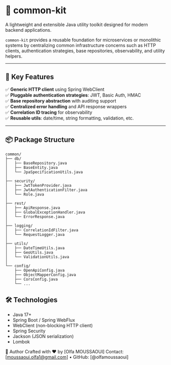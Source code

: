 # 🧰 common-kit

A lightweight and extensible Java utility toolkit designed for modern backend applications.

`common-kit` provides a reusable foundation for microservices or monolithic systems by centralizing common infrastructure concerns such as HTTP clients, authentication strategies, base repositories, observability, and utility helpers.

---

## 🌟 Key Features

✅ **Generic HTTP client** using Spring WebClient  
✅ **Pluggable authentication strategies**: JWT, Basic Auth, HMAC  
✅ **Base repository abstraction** with auditing support  
✅ **Centralized error handling** and API response wrappers  
✅ **Correlation ID tracing** for observability  
✅ **Reusable utils**: date/time, string formatting, validation, etc.

---

## 📦 Package Structure
    common/
    ├── db/
    │   ├── BaseRepository.java
    │   ├── BaseEntity.java
    │   └── JpaSpecificationUtils.java
    │
    ├── security/
    │   ├── JwtTokenProvider.java
    │   ├── JwtAuthenticationFilter.java
    │   └── Role.java
    │
    ├── rest/
    │   ├── ApiResponse.java
    │   ├── GlobalExceptionHandler.java
    │   └── ErrorResponse.java
    │
    ├── logging/
    │   ├── CorrelationIdFilter.java
    │   └── RequestLogger.java
    │
    ├── utils/
    │   ├── DateTimeUtils.java
    │   ├── GeoUtils.java
    │   └── ValidationUtils.java
    │
    └── config/
        ├── OpenApiConfig.java
        ├── ObjectMapperConfig.java
        ├── CorsConfig.java
        └── ...

## 🛠 Technologies

- Java 17+
- Spring Boot / Spring WebFlux
- WebClient (non-blocking HTTP client)
- Spring Security
- Jackson (JSON serialization)
- Lombok 

👤 Author
Crafted with ❤️ by [Olfa MOUSSAOUI]
Contact: [moussaoui.olfa1@gmail.com] • GitHub: [@olfamoussaoui]
